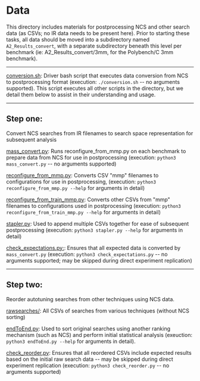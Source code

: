 # Data

This directory includes materials for postprocessing NCS and other search data (as CSVs; no IR data needs to be present here).
Prior to starting these tasks, all data should be moved into a subdirectory named `A2_Results_convert`, with a separate subdirectory beneath this level per benchmark (ie: A2\_Results\_convert/3mm, for the Polybench/C 3mm benchmark).

---

[conversion.sh](./conversion.sh): Driver bash script that executes data conversion from NCS to postprocessing format (execution: `./conversion.sh` -- no arguments supported).
This script executes all other scripts in the directory, but we detail them below to assist in their understanding and usage.

---

## Step one:
Convert NCS searches from IR filenames to search space representation for subsequent analysis

[mass\_convert.py](./mass_convert.py): Runs reconfigure\_from\_mmp.py on each benchmark to prepare data from NCS for use in postprocessing (execution: `python3 mass_convert.py` -- no arguments supported)

[reconfigure\_from\_mmp.py](./reconfigure_from_mmp.py): Converts CSV "mmp" filenames to configurations for use in postprocessing, (execution: `python3 reconfigure_from_mmp.py --help` for arguments in detail)

[reconfigure\_from\_train\_mmp.py](./reconfigure_from_train_mmp.py): Converts other CSVs from "mmp" filenames to configurations used in postprocessing (execution: `python3 reconfigure_from_train_mmp.py --help` for arguments in detail)

[stapler.py](./stapler.py): Used to append multiple CSVs together for ease of subsequent postprocessing (execution: `python3 stapler.py --help` for arguments in detail)

[check\_expectations.py:](./check_expectations.py): Ensures that all expected data is converted by `mass_convert.py` (execution: `python3 check_expectations.py` -- no arguments supported; may be skipped during direct experiment replication)

---

## Step two:
Reorder autotuning searches from other techniques using NCS data.

[rawsearches/](./rawsearches): All CSVs of searches from various techniques (without NCS sorting)

[endToEnd.py](./endToEnd.py): Used to sort original searches using another ranking mechanism (such as NCS) and perform initial statistical analysis (exeuction: `python3 endToEnd.py --help` for arguments in detail).

[check\_reorder.py](./check_reorder.py): Ensures that all reordered CSVs include expected results based on the initial raw search data -- may be skipped during direct experiment replication (execution: `python3 check_reorder.py` -- no arguments supported)


